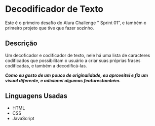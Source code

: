 # Decodificador de Texto
Este é o primeiro desafio do Alura Challenge " Sprint 01", e também o primeiro projeto que tive que fazer sozinho.

## Descrição
Um decoficador e codificador de texto, nele há uma lista de caracteres codificados que possibilitam o usuário a criar suas próprias frases codificadas, e também a decodificá-las.

***Como eu gosto de um pouco de originalidade, eu aproveitei e fiz um visual diferente, e adicionei algumas featurestambém.***

## Linguagens Usadas
+ HTML
+ CSS
+ JavaScript
